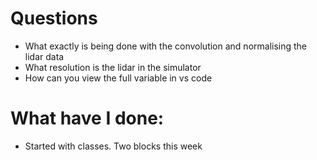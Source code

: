 # Questions
- What exactly is being done with the convolution and normalising the lidar data
- What resolution is the lidar in the simulator
- How can you view the full variable in vs code
# What have I done:
- Started with classes. Two blocks this week